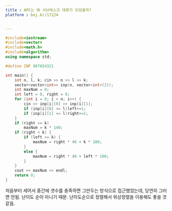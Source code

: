 ```yaml
---
title : APC는 왜 서브태스크 대회가 되었을까?
platform : boj.kr/17224


---
```



```c++
#include<iostream>
#include<vector>
#include<math.h>
#include<algorithm>
using namespace std;

#define INF 987654321

int main() {
	int n, l, k; cin >> n >> l >> k;
	vector<vector<int>> inp(n, vector<int>(2));
	int maxNum = 0;
	int left = 0, right = 0;
	for (int i = 0; i < n; i++) {
		cin >> inp[i][0] >> inp[i][1];
		if (inp[i][0] <= l)left+=1;
		if (inp[i][1] <= l)right+=1;
	}
	if (right >= k)
		maxNum = k * 140;
	if (right < k) {
		if (left >= k) {
			maxNum = right * 40 + k * 100;
		}
		else {
			maxNum = right * 40 + left * 100;
		}
	}
	cout << maxNum << endl;
	return 0;
}
```

처음부터 세어서 중간에 갯수를 충족하면 그만두는 방식으로 접근했었는데, 당연히 그러면 안됨.
난이도 순이 아니기 때문.
난이도순으로 정렬해서 위상정렬을 이용해도 좋을 것 같음.